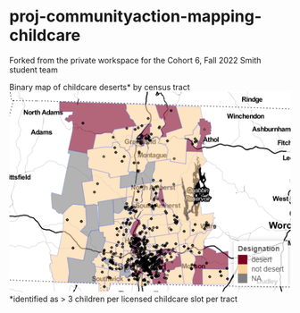 # proj-communityaction-mapping-childcare
Forked from the private workspace for the Cohort 6, Fall 2022 Smith student team

Binary map of childcare deserts* by census tract
![alt text](https://github.com/lillianfok/Childcare-Mapping/blob/main/images/binary_deserts_bylillian.png?raw=true)
*identified as > 3 children per licensed childcare slot per tract


